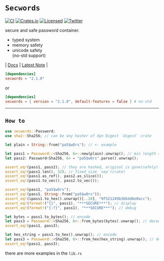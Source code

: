 # `Secwords`

[![CI][ci-badge]][ci-url]
[![Crates.io][crates-badge]][crates-url]
[![Licensed][license-badge]][license-url]
[![Twitter][twitter-badge]][twitter-url]

[ci-badge]: https://github.com/just-do-halee/secwords/actions/workflows/ci.yml/badge.svg
[crates-badge]: https://img.shields.io/crates/v/secwords.svg?labelColor=383636
[license-badge]: https://img.shields.io/crates/l/secwords?labelColor=383636
[twitter-badge]: https://img.shields.io/twitter/follow/do_halee?style=flat&logo=twitter&color=4a4646&labelColor=333131&label=just-do-halee

[ci-url]: https://github.com/just-do-halee/secwords/actions
[twitter-url]: https://twitter.com/do_halee
[crates-url]: https://crates.io/crates/secwords
[license-url]: https://github.com/just-do-halee/secwords

secure and safe password container.

* typed system
* memory safety
* unicode safety
<br>(no-std support)

| [Docs](https://docs.rs/secwords) | [Latest Note](https://github.com/just-do-halee/secwords/blob/main/CHANGELOG.md) |


```toml
[dependencies]
secwords = "2.1.0"
```

or

```toml
[dependencies]
secwords = { version = "2.1.0", default-features = false } # no-std
```

---


## `How to`
```rust
use secwords::Password;
use sha2::Sha256; // can be any hasher of dyn Digest `digest` crate

let plain = String::from("pa5$wOrs"); // <- example

let pass1 = Password::<Sha256, 6>::new(plain).unwrap(); // min length = 6
let pass2: Password<Sha256, 6> = "pa5$wOrs".parse().unwrap();

assert_eq!(pass1, pass2); // they are hashed, original is gone(safely)
assert_eq!(pass1.len(), 32); // fixed size `vep`(crate)
assert_eq!(pass1.as_ref(), pass2.as_slice());
assert_eq!(pass1.to_vec(), pass2.to_vec());

assert_eq!(pass1, "pa5$wOrs");
assert_eq!(pass1, String::from("pa5$wOrs"));
assert_eq!(&pass1.to_hex().unwrap()[..20], "0f521249b366dd6e0acc");
assert_eq!(format!("{}", pass1), "***SECURE***"); // display
assert_eq!(format!("{:?}", pass1), "***SECURE***"); // debug

let bytes = pass1.to_bytes(); // encode
let pass3 = Password::<Sha256, 6>::from_bytes(bytes).unwrap(); // decode
assert_eq!(pass1, pass3);

let hex_string = pass1.to_hex().unwrap(); // encode
let pass3 = Password::<Sha256, 6>::from_hex(hex_string).unwrap(); // decode
assert_eq!(pass1, pass3);
```
there are more examples in the `lib.rs`
